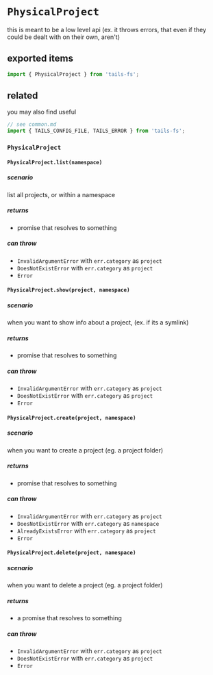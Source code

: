 # `PhysicalProject`

this is meant to be a low level api (ex. it throws errors, that even if they could be dealt with on their own, aren't)

## exported items

```js
import { PhysicalProject } from 'tails-fs';
```

## related

you may also find useful

```js
// see common.md
import { TAILS_CONFIG_FILE, TAILS_ERROR } from 'tails-fs';
```

### `PhysicalProject`

#### `PhysicalProject.list(namespace)`

##### scenario

list all projects, or within a namespace

##### returns

- promise that resolves to something

##### can throw

- `InvalidArgumentError` with `err.category` as `project`
- `DoesNotExistError` with `err.category` as `project`
- `Error`

#### `PhysicalProject.show(project, namespace)`

##### scenario

when you want to show info about a project, (ex. if its a symlink)

##### returns

- promise that resolves to something

##### can throw

- `InvalidArgumentError` with `err.category` as `project`
- `DoesNotExistError` with `err.category` as `project`
- `Error`

#### `PhysicalProject.create(project, namespace)`

##### scenario

when you want to create a project (eg. a project folder)

##### returns

- promise that resolves to something

##### can throw

- `InvalidArgumentError` with `err.category` as `project`
- `DoesNotExistError` with `err.category` as `namespace`
- `AlreadyExistsError` with `err.category` as `project`
- `Error`

#### `PhysicalProject.delete(project, namespace)`

##### scenario

when you want to delete a project (eg. a project folder)

##### returns

- a promise that resolves to something

##### can throw

- `InvalidArgumentError` with `err.category` as `project`
- `DoesNotExistError` with `err.category` as `project`
- `Error`
